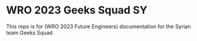 # WRO 2023 Geeks Squad SY
 This repo is for (WRO 2023 Future Engineers) documentation for the Syrian team Geeks Squad
